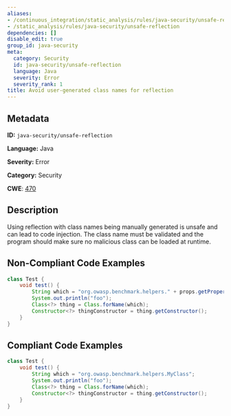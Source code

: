 ```yaml
---
aliases:
- /continuous_integration/static_analysis/rules/java-security/unsafe-reflection
- /static_analysis/rules/java-security/unsafe-reflection
dependencies: []
disable_edit: true
group_id: java-security
meta:
  category: Security
  id: java-security/unsafe-reflection
  language: Java
  severity: Error
  severity_rank: 1
title: Avoid user-generated class names for reflection
---
```

<!--  SOURCED FROM https://github.com/DataDog/datadog-static-analyzer-rule-docs -->


## Metadata
**ID:** `java-security/unsafe-reflection`

**Language:** Java

**Severity:** Error

**Category:** Security

**CWE**: [470](https://cwe.mitre.org/data/definitions/470.html)

## Description
Using reflection with class names being manually generated is unsafe and can lead to code injection. The class name must be validated and the program should make sure no malicious class can be loaded at runtime.

## Non-Compliant Code Examples
```java
class Test {
    void test() {
        String which = "org.owasp.benchmark.helpers." + props.getProperty("thing");
        System.out.println("foo");
        Class<?> thing = Class.forName(which);
        Constructor<?> thingConstructor = thing.getConstructor();
    }
}
```

## Compliant Code Examples
```java
class Test {
    void test() {
        String which = "org.owasp.benchmark.helpers.MyClass";
        System.out.println("foo");
        Class<?> thing = Class.forName(which);
        Constructor<?> thingConstructor = thing.getConstructor();
    }
}
```
